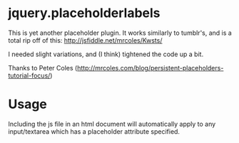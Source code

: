 # jquery.placeholderlabels
This is yet another placeholder plugin.  It works similarly to tumblr's, and is a total rip off of this: http://jsfiddle.net/mrcoles/Kwsts/

I needed slight variations, and (I think) tightened the code up a bit.

Thanks to Peter Coles (http://mrcoles.com/blog/persistent-placeholders-tutorial-focus/)

# Usage
Including the js file in an html document will automatically apply to any input/textarea which has a placeholder attribute specified.
